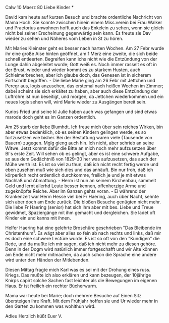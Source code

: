  Calw 10 Maerz 80
Liebe Kinder <Sam>*

David kam heute auf kurzen Besuch und brachte ordentliche Nachricht von Mama Hoch. Sie konnte zwischen hinein einem Miss.verein bei Frau Walker und Praetorius anwohnen hofft auch das Enkelein zu sehen, wenn sie gleich nicht bei seiner Erscheinung gegenwärtig sein kann. Es freute sie Dav wieder zu sehen und Näheres vom Leben in St zu hören.

Mit Maries Kleinster geht es besser nach harten Wochen. Am 27 Febr wurde ihr eine große Aise hinten geöffnet, am 1 Merz eine zweite, die sich beide schnell entleerten. Begreifen kann ichs nicht wie die Entzündung von der Lunge dahin abgeleitet wurde; Gott weiß es. Noch immer rasselt es oft in der Brust, wieder und wieder kommt es zu starkem Husten, auch Schleimerbrechen, aber ich glaube doch, das Genesen ist in sicherem Fortschritt begriffen. - Die liebe Marie ging am 26 Febr mit Jettchen und Peregr aus, logis anzusehen, das erstemal nach heißen Wochen im Zimmer; dabei scheint sie sich erkältet zu haben, aber auch diese Entzündung der Luftröhre ist nun beseitigt, und morgen, da Jettchen wiederkommen und ein neues logis sehen will, wird Marie wieder zu Ausgängen bereit sein.

Kurios Fried und seine kl Julie haben auch was gefangen und sind etwas marode doch geht es im Ganzen ordentlich.

Am 25 starb der liebe Blumhdt. Ich freue mich über sein reiches Wirken, bin aber etwas bedenklich, ob es seinen Kindern gelingen werde, es so fortzusetzen wie bisher. Bei der Bestattung waren viele (Tausende von Bauern) zugegen. Mglg gieng auch hin. Ich nicht, aber schrieb an seine Witwe. Jetzt kommt dafür die Bitte an mich noch mehr aufzusetzen über Bl's erste Zeit. Will sehen ob es gelingt, aber es ist eine schwere Aufgabe, so aus dem Gedächtniß von 1829-30 her was aufzusetzen, das auch der Mühe werth ist. 
Es ist so viel zu thun, daß ich nicht recht fertig werde und eben zusehen muß wie sich dies und das anhäuft. Bin nur froh, daß ich körperlich recht ordentlich durchkomme, freilich je und je mit etwas Nachlaß und Abmattung. - Herm ist nun an seinem Kirchenbau, sammelt Geld und lernt allerhd Leute besser kennen, offenherzige Arme und zugeknöpfte Reiche. Aber im Ganzen gehts voran. - Ei während der Krankenzeit war Herm Hesse viel bei Fr Haering, auch über Nacht, sehnte sich aber doch am Ende zurück. Die bloßen Besuche genügten nicht mehr. Die liebe Fr Haering (senior) hat sich ihm aber mit bes. Liebe und Treue gewidmet, Spaziergänge mit ihm gemacht und dergleichen. Sie ladet oft Kinder ein und kanns mit ihnen.

Helfer Haering hat eine gelehrte Broschüre geschrieben "Das Bleibende im Christenthum". Es wägt aber alles so fein ab nach rechts und links, daß mir es doch eine schwere Lectüre wurde. Es ist so oft von den "Kundigen" die Rede, und da mußte ich mir sagen, daß ich nicht mehr zu diesen gehöre. Denn in der Dogm wird natürlich immer fortgeschafft und wir Alte können am Ende nicht mehr mitmachen, da auch schon die Sprache eine andere wird unter den Händen der Mitlebenden.

Diesen Mittag fragte mich Karl was es sei mit der Drohung eines russ. Kriegs. Das mußte ich also erklären und kann bezeugen, der 10jährige Knirps capirt solche Sachen fast leichter als die Bewegungen im eigenen Haus. Er ist freilich ein rechter Bücherwurm.

Mama war heute bei Marie; doch mehrere Besuche auf Einen Sitz übersteigen ihre Kraft. Mit dem Frühjahr hoffen sie und Ur wieder mehr in den Garten zu kommen was wohlthun wird.

 Adieu Herzlich küßt Euer V.
